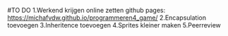 #TO DO
1.Werkend krijgen online zetten github pages: https://michafvdw.github.io/programmeren4_game/
2.Encapsulation toevoegen 
3.Inheritence toevoegen 
4.Sprites kleiner maken
5.Peerreview
